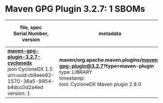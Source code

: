 Maven GPG Plugin 3.2.7: 1 SBOMs
=======

| file, spec<br>Serial Number, version| metadata | components<br>by type<br>- libs purl types |
| ----------------------------------- | -------- | ------------------------------------------ |
| **[maven-gpg-plugin-3.2.7-cyclonedx](maven/org.apache.maven.plugins/maven-gpg-plugin/3.2.7/maven-gpg-plugin-3.2.7-cyclonedx.json)**<br>json CycloneDX 1.5<br>urn:uuid:cb9eee62-1570-36a5-9954-b4dcc0d2a4ed<br>version: 1 | **maven/org.apache.maven.plugins/maven-gpg-plugin@3.2.7?type=maven-plugin**<br>type: LIBRARY<br>timestamp: <br>tool: CycloneDX Maven plugin 2.8.0 | 39<br>`library`: 39 <br>- `maven`: 39  |
